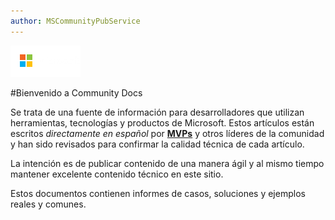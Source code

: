 ```yaml
---
author: MSCommunityPubService
---
```


![](./img/mslogo.png)


#Bienvenido a Community Docs

Se trata de una fuente de información para desarrolladores que utilizan herramientas, 
tecnologías y productos de Microsoft. Estos artículos están escritos *directamente en español* por [**MVPs**](https://mvp.microsoft.com/) 
y otros líderes de la comunidad y han sido revisados para confirmar la calidad técnica de cada artículo.


La intención es de publicar contenido de una manera ágil y al mismo tiempo mantener excelente contenido técnico en este sitio.

Estos documentos contienen informes de casos, soluciones y ejemplos reales y comunes.





